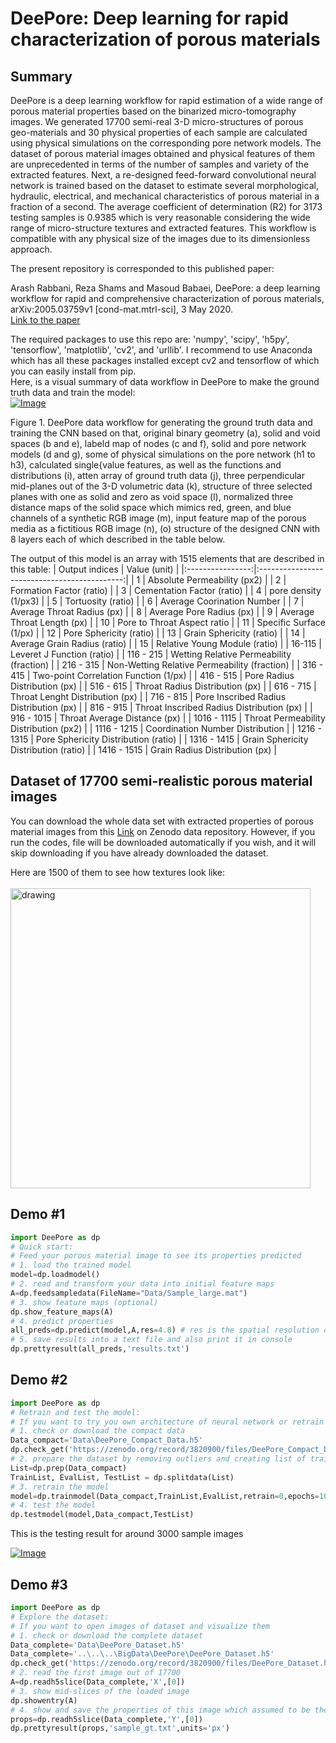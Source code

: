 # DeePore: Deep learning for rapid characterization of porous materials
## Summary
DeePore is a deep learning workflow for rapid estimation of a wide range of porous material properties based on the binarized micro-tomography images. We generated 17700 semi-real 3-D micro-structures of porous geo-materials and 30 physical properties of each sample are calculated using physical simulations on the corresponding pore network models. The dataset of porous material images obtained and physical features of them are unprecedented in terms of the number of samples and variety of the extracted features. Next, a re-designed feed-forward convolutional neural network is trained based on the dataset to estimate several morphological, hydraulic, electrical, and mechanical characteristics of porous material in a fraction of a second. The average coefficient of determination (R2) for 3173 testing samples is 0.9385 which is very reasonable considering the wide range of micro-structure textures and extracted features. This workflow is compatible with any physical size of the images due to its dimensionless approach. 

The present repository is corresponded to this published paper: 

Arash Rabbani, Reza Shams and Masoud Babaei, DeePore: a deep learning workflow for rapid and comprehensive characterization of porous materials, arXiv:2005.03759v1 [cond-mat.mtrl-sci], 3 May 2020.
<br/>[Link to the paper](https://arxiv.org/abs/2005.03759)

The required packages to use this repo are: 'numpy', 'scipy', 'h5py', 'tensorflow', 'matplotlib', 'cv2', and 'urllib'. I recommend to use Anaconda which has all these packages installed except cv2 and tensorflow of which you can easily install from pip.
<br/> Here, is a visual summary of data workflow in DeePore to make the ground truth data and train the model: 
<br/>[![Image](images/Summary.jpg)]()

Figure 1. DeePore data workflow for generating the ground truth data and training the CNN based on that, original binary
geometry (a), solid and void spaces (b and e), labeld map of nodes (c and f), solid and pore network models (d and g), some of
physical simulations on the pore network (h1 to h3), calculated single{value features, as well as the functions and distributions
(i), 
atten array of ground truth data (j), three perpendicular mid-planes out of the 3-D volumetric data (k), structure of three
selected planes with one as solid and zero as void space (l), normalized three distance maps of the solid space which mimics
red, green, and blue channels of a synthetic RGB image (m), input feature map of the porous media as a fictitious RGB image
(n), (o) structure of the designed CNN with 8 layers each of which described in the table below.


The output of this model is an array with 1515 elements that are described in this table:
|  Output indices  |                 Value (unit)                 |
|:----------------:|:--------------------------------------------:|
|         1        |         Absolute Permeability (px2)          |
|         2        |           Formation Factor (ratio)           |
|         3        |          Cementation Factor (ratio)          |
|         4        |             pore density (1/px3)             |
|         5        |              Tortuosity (ratio)              |
|         6        |          Average Coorination Number          |
|         7        |          Average Throat Radius (px)          |
|         8        |           Average Pore Radius (px)           |
|         9        |          Average Throat Length (px)          |
|        10        |         Pore to Throat Aspect ratio          |
|        11        |            Specific Surface (1/px)           |
|        12        |            Pore Sphericity (ratio)           |
|        13        |           Grain Sphericity (ratio)           |
|        14        |         Average Grain Radius (ratio)         |
|        15        |         Relative Young Module (ratio)        |
|      16-115      |          Leveret J Function (ratio)          |
|     116 - 215    |   Wetting Relative Permeability (fraction)   |
|     216 - 315    | Non-Wetting Relative Permeability (fraction) |
|     316 - 415    |     Two-point Correlation Function (1/px)    |
|     416 - 515    |         Pore Radius Distribution (px)        |
|     516 - 615    |        Throat Radius Distribution (px)       |
|     616 - 715    |        Throat Lenght Distribution (px)       |
|     716 - 815    |    Pore Inscribed Radius Distribution (px)   |
|     816 - 915    |   Throat Inscribed Radius Distribution (px)  |
|    916 - 1015    |         Throat Average Distance (px)         |
|    1016 - 1115   |    Throat Permeability Distribution (px2)    |
|    1116 - 1215   |       Coordination Number Distribution       |
|    1216 - 1315   |     Pore Sphericity Distribution (ratio)     |
|    1316 - 1415   |     Grain Sphericity Distribution (ratio)    |
|    1416 - 1515   |        Grain Radius Distribution (px)        |

## Dataset of 17700 semi-realistic porous material images
You can download the whole data set with extracted properties of porous material images from this [Link](https://zenodo.org/record/3820900#.Xrnpr2hKjDc) on Zenodo data repository.
However, if you run the codes, file will be downloaded automatically if you wish, and it will skip downloading if you have already downloaded the dataset.

Here are 1500 of them to see how textures look like:
<br />
<br />
<a href="https://www.youtube.com/watch?v=bViDVbmjvK4"><img src="images/vid1.jpg" alt="drawing" width="480"/>
</a>
## Demo #1

```python
import DeePore as dp
# Quick start: 
# Feed your porous material image to see its properties predicted 
# 1. load the trained model
model=dp.loadmodel()
# 2. read and transform your data into initial feature maps
A=dp.feedsampledata(FileName="Data/Sample_large.mat")
# 3. show feature maps (optional)
dp.show_feature_maps(A)
# 4. predict properties
all_preds=dp.predict(model,A,res=4.8) # res is the spatial resolution of image in micron/pixel
# 5. save results into a text file and also print it in console
dp.prettyresult(all_preds,'results.txt')
```
## Demo #2

```python
import DeePore as dp
# Retrain and test the model: 
# If you want to try you own architecture of neural network or retrain the present one
# 1. check or download the compact data
Data_compact='Data\DeePore_Compact_Data.h5'
dp.check_get('https://zenodo.org/record/3820900/files/DeePore_Compact_Data.h5?download=1',Data_compact) 
# 2. prepare the dataset by removing outliers and creating list of training, evaluation and test samples
List=dp.prep(Data_compact)
TrainList, EvalList, TestList = dp.splitdata(List)
# 3. retrain the model
model=dp.trainmodel(Data_compact,TrainList,EvalList,retrain=0,epochs=100,batch_size=100)  
# 4. test the model
dp.testmodel(model,Data_compact,TestList)
```

This is the testing result for around 3000 sample images

[![Image](images/Single-value_Features.png)]()

## Demo #3

```python
import DeePore as dp
# Explore the dataset: 
# If you want to open images of dataset and visualize them
# 1. check or download the complete dataset 
Data_complete='Data\DeePore_Dataset.h5'
Data_complete='..\..\..\BigData\DeePore\DeePore_Dataset.h5'
dp.check_get('https://zenodo.org/record/3820900/files/DeePore_Dataset.h5?download=1',Data_complete)
# 2. read the first image out of 17700
A=dp.readh5slice(Data_complete,'X',[0]) 
# 3. show mid-slices of the loaded image
dp.showentry(A)
# 4. show and save the properties of this image which assumed to be the ground truth as text file
props=dp.readh5slice(Data_complete,'Y',[0])
dp.prettyresult(props,'sample_gt.txt',units='px')
```